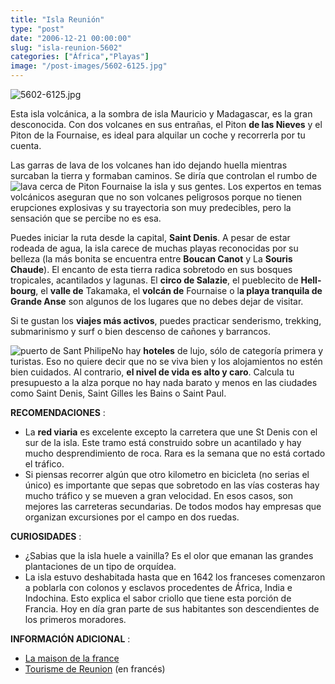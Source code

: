 ```yaml
---
title: "Isla Reunión"
type: "post"
date: "2006-12-21 00:00:00"
slug: "isla-reunion-5602"
categories: ["África","Playas"]
image: "/post-images/5602-6125.jpg"
---
```


![5602-6125.jpg](/post-images/5602-6125.jpg "5602-6125.jpg")

Esta isla volcánica, a la sombra de isla Mauricio y Madagascar, es la gran desconocida. Con dos volcanes en sus entrañas, el Piton **de las Nieves** y el Piton de la Fournaise, es ideal para alquilar un coche y recorrerla por tu cuenta.

Las garras de lava de los volcanes han ido dejando huella mientras surcaban la tierra y formaban caminos. Se diría que controlan el rumbo de![lava cerca de Piton Fournaise](/post-images/5602-6122.jpg "lava cerca de Piton Fournaise") la isla y sus gentes. Los expertos en temas volcánicos aseguran que no son volcanes peligrosos porque no tienen erupciones explosivas y su trayectoria son muy predecibles, pero la sensación que se percibe no es esa.

Puedes iniciar la ruta desde la capital, **Saint Denis**. A pesar de estar rodeada de agua, la isla carece de muchas playas reconocidas por su belleza (la más bonita se encuentra entre **Boucan Canot** y La **Souris Chaude**). El encanto de esta tierra radica sobretodo en sus bosques tropicales, acantilados y lagunas. El **circo de Salazie**, el pueblecito de **Hell-bourg**, el **valle de** Takamaka, el **volcán de** Fournaise o l**a playa tranquila de Grande Anse** son algunos de los lugares que no debes dejar de visitar.

Si te gustan los **viajes más activos**, puedes practicar senderismo, trekking, submarinismo y surf o bien descenso de cañones y barrancos.

![puerto de Sant Philipe](/post-images/5602-6126.jpg "puerto de Sant Philipe")No hay **hoteles** de lujo, sólo de categoría primera y turistas. Eso no quiere decir que no se viva bien y los alojamientos no estén bien cuidados. Al contrario, **el nivel de vida es alto y caro**. Calcula tu presupuesto a la alza porque no hay nada barato y menos en las ciudades como Saint Denis, Saint Gilles les Bains o Saint Paul.

**RECOMENDACIONES** :

- La **red viaria** es excelente excepto la carretera que une St Denis con el sur de la isla. Este tramo está construido sobre un acantilado y hay mucho desprendimiento de roca. Rara es la semana que no está cortado el tráfico.
- Si piensas recorrer algún que otro kilometro en bicicleta (no serias el único) es importante que sepas que sobretodo en las vías costeras hay mucho tráfico y se mueven a gran velocidad. En esos casos, son mejores las carreteras secundarias. De todos modos hay empresas que organizan excursiones por el campo en dos ruedas.

**CURIOSIDADES** :

- ¿Sabias que la isla huele a vainilla? Es el olor que emanan las grandes plantaciones de un tipo de orquídea.
- La isla estuvo deshabitada hasta que en 1642 los franceses comenzaron a poblarla con colonos y esclavos procedentes de África, India e Indochina. Esto explica el sabor criollo que tiene esta porción de Francia. Hoy en día gran parte de sus habitantes son descendientes de los primeros moradores.

**INFORMACIÓN ADICIONAL** :

- [La maison de la france](http://es.franceguide.com/)
- [Tourisme de Reunion](http://www.la-reunion-tourisme.com/) (en francés)